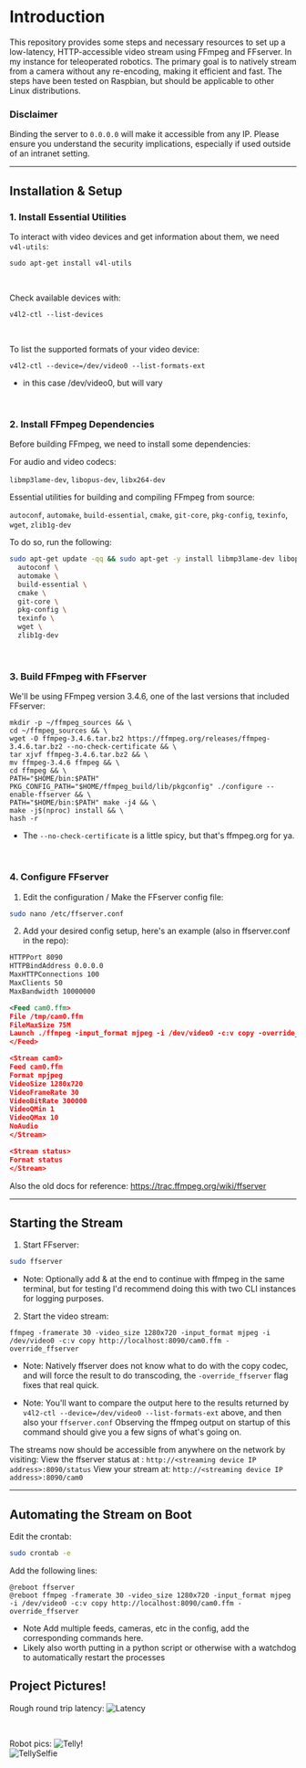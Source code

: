 # Introduction

This repository provides some steps and necessary resources to set up a low-latency, HTTP-accessible video stream using FFmpeg and FFserver. In my instance for teleoperated robotics.
The primary goal is to natively stream from a camera without any re-encoding, making it efficient and fast. The steps have been tested on Raspbian, but should be applicable to other Linux distributions.

### **Disclaimer**
Binding the server to `0.0.0.0` will make it accessible from any IP. Please ensure you understand the security implications, especially if used outside of an intranet setting.

---

## Installation & Setup

### 1. Install Essential Utilities

To interact with video devices and get information about them, we need `v4l-utils`:

`sudo apt-get install v4l-utils`

<br>

Check available devices with:

`v4l2-ctl --list-devices`

<br>

To list the supported formats of your video device:

`v4l2-ctl --device=/dev/video0 --list-formats-ext`
* in this case /dev/video0, but will vary

<br>

### 2. Install FFmpeg Dependencies

Before building FFmpeg, we need to install some dependencies:

For audio and video codecs:

`libmp3lame-dev`, `libopus-dev`, `libx264-dev`

Essential utilities for building and compiling FFmpeg from source:

`autoconf`, `automake`, `build-essential`, `cmake`, `git-core`, `pkg-config`, `texinfo`, `wget`, `zlib1g-dev` 

To do so, run the following:

```bash
sudo apt-get update -qq && sudo apt-get -y install libmp3lame-dev libopus-dev libx264-dev \
  autoconf \
  automake \
  build-essential \
  cmake \
  git-core \
  pkg-config \
  texinfo \
  wget \
  zlib1g-dev
```

<br>

### 3. Build FFmpeg with FFserver

We'll be using FFmpeg version 3.4.6, one of the last versions that included FFserver:

```
mkdir -p ~/ffmpeg_sources && \
cd ~/ffmpeg_sources && \
wget -O ffmpeg-3.4.6.tar.bz2 https://ffmpeg.org/releases/ffmpeg-3.4.6.tar.bz2 --no-check-certificate && \
tar xjvf ffmpeg-3.4.6.tar.bz2 && \
mv ffmpeg-3.4.6 ffmpeg && \
cd ffmpeg && \
PATH="$HOME/bin:$PATH" PKG_CONFIG_PATH="$HOME/ffmpeg_build/lib/pkgconfig" ./configure --enable-ffserver && \
PATH="$HOME/bin:$PATH" make -j4 && \
make -j$(nproc) install && \
hash -r
```
* The `--no-check-certificate` is a little spicy, but that's ffmpeg.org for ya.

<br>

### 4. Configure FFserver

1. Edit the configuration / Make the FFserver config file:

```bash
sudo nano /etc/ffserver.conf
```

2. Add your desired config setup, here's an example (also in ffserver.conf in the repo):

```xml
HTTPPort 8090
HTTPBindAddress 0.0.0.0
MaxHTTPConnections 100
MaxClients 50
MaxBandwidth 10000000

<Feed cam0.ffm>
File /tmp/cam0.ffm
FileMaxSize 75M
Launch ./ffmpeg -input_format mjpeg -i /dev/video0 -c:v copy -override_ffserver
</Feed>

<Stream cam0>
Feed cam0.ffm
Format mpjpeg
VideoSize 1280x720
VideoFrameRate 30
VideoBitRate 300000
VideoQMin 1
VideoQMax 10
NoAudio
</Stream>

<Stream status>
Format status
</Stream>
```

Also the old docs for reference: https://trac.ffmpeg.org/wiki/ffserver

---

## Starting the Stream

1. Start FFserver:

```bash
sudo ffserver
```
* Note: Optionally add & at the end to continue with ffmpeg in the same terminal, but for testing I'd recommend doing this with two CLI instances for logging purposes.

2. Start the video stream:

```
ffmpeg -framerate 30 -video_size 1280x720 -input_format mjpeg -i /dev/video0 -c:v copy http://localhost:8090/cam0.ffm -override_ffserver
```
* Note: Natively ffserver does not know what to do with the copy codec, and will force the result to do transcoding, the `-override_ffserver` flag fixes that real quick.

* Note: You'll want to compare the output here to the results returned by `v4l2-ctl --device=/dev/video0 --list-formats-ext` above, and then also your `ffserver.conf` Observing the ffmpeg output on startup of this command should give you a few signs of what's going on.

The streams now should be accessible from anywhere on the network by visiting:
View the ffserver status at : `http://<streaming device IP address>:8090/status`
View your stream at: `http://<streaming device IP address>:8090/cam0`

---

## Automating the Stream on Boot

Edit the crontab:

```bash
sudo crontab -e
```

Add the following lines:
```
@reboot ffserver
@reboot ffmpeg -framerate 30 -video_size 1280x720 -input_format mjpeg -i /dev/video0 -c:v copy http://localhost:8090/cam0.ffm -override_ffserver
```
* Note Add multiple feeds, cameras, etc in the config, add the corresponding commands here.
* Likely also worth putting in a python script or otherwise with a watchdog to automatically restart the processes

## Project Pictures!
Rough round trip latency:
![Latency](latency%20+%20setup.png)

<be><br>

Robot pics:
![Telly!](tellybot.png)
<br>
![TellySelfie](tellyselfie.png)
